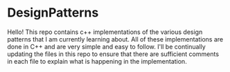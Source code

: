 # DesignPatterns

Hello! This repo contains c++ implementations of the various design patterns that I am currently learning about.
All of these implementations are done in C++ and are very simple and easy to follow. I'll be continually updating 
the files in this repo to ensure that there are sufficient comments in each file to explain what is happening
in the implementation. 
